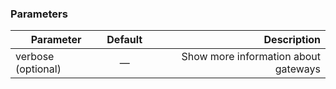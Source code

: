 

### Parameters


|		Parameter 		   |	Default		|    Description    |
|--------------------------|:--------------:| -----------------:|
|		verbose	(optional)		   |		—		|Show more information about gateways|

